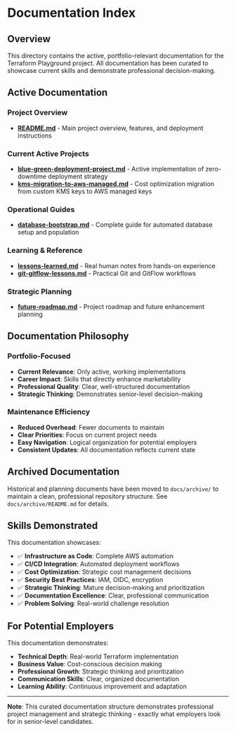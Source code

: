 # Documentation Index

## Overview

This directory contains the active, portfolio-relevant documentation for the Terraform Playground project. All documentation has been curated to showcase current skills and demonstrate professional decision-making.

## Active Documentation

### **Project Overview**
- **[README.md](../README.md)** - Main project overview, features, and deployment instructions

### **Current Active Projects**
- **[blue-green-deployment-project.md](blue-green-deployment-project.md)** - Active implementation of zero-downtime deployment strategy
- **[kms-migration-to-aws-managed.md](kms-migration-to-aws-managed.md)** - Cost optimization migration from custom KMS keys to AWS managed keys

### **Operational Guides**
- **[database-bootstrap.md](database-bootstrap.md)** - Complete guide for automated database setup and population

### **Learning & Reference**
- **[lessons-learned.md](lessons-learned.md)** - Real human notes from hands-on experience
- **[git-gitflow-lessons.md](git-gitflow-lessons.md)** - Practical Git and GitFlow workflows

### **Strategic Planning**
- **[future-roadmap.md](future-roadmap.md)** - Project roadmap and future enhancement planning

## Documentation Philosophy

### **Portfolio-Focused**
- **Current Relevance**: Only active, working implementations
- **Career Impact**: Skills that directly enhance marketability
- **Professional Quality**: Clear, well-structured documentation
- **Strategic Thinking**: Demonstrates senior-level decision-making

### **Maintenance Efficiency**
- **Reduced Overhead**: Fewer documents to maintain
- **Clear Priorities**: Focus on current project needs
- **Easy Navigation**: Logical organization for potential employers
- **Consistent Updates**: All documentation reflects current state

## Archived Documentation

Historical and planning documents have been moved to `docs/archive/` to maintain a clean, professional repository structure. See `docs/archive/README.md` for details.

## Skills Demonstrated

This documentation showcases:

- ✅ **Infrastructure as Code**: Complete AWS automation
- ✅ **CI/CD Integration**: Automated deployment workflows
- ✅ **Cost Optimization**: Strategic cost management decisions
- ✅ **Security Best Practices**: IAM, OIDC, encryption
- ✅ **Strategic Thinking**: Mature decision-making and prioritization
- ✅ **Documentation Excellence**: Clear, professional communication
- ✅ **Problem Solving**: Real-world challenge resolution

## For Potential Employers

This documentation demonstrates:
- **Technical Depth**: Real-world Terraform implementation
- **Business Value**: Cost-conscious decision making
- **Professional Growth**: Strategic thinking and prioritization
- **Communication Skills**: Clear, organized documentation
- **Learning Ability**: Continuous improvement and adaptation

---

**Note**: This curated documentation structure demonstrates professional project management and strategic thinking - exactly what employers look for in senior-level candidates. 
